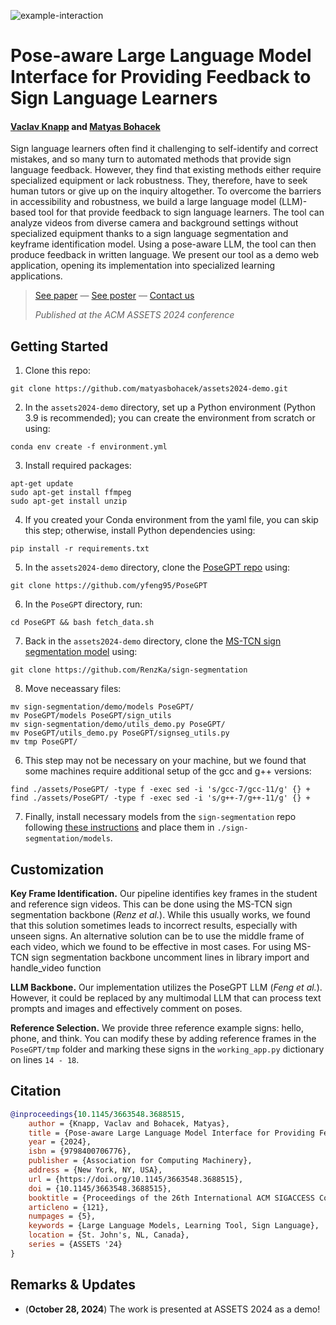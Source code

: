 ![example-interaction](https://github.com/user-attachments/assets/638656a5-3091-48bc-b813-fe63ecbf57aa)

# Pose-aware Large Language Model Interface for Providing Feedback to Sign Language Learners

#### [Vaclav Knapp](https://www.linkedin.com/in/václav-knapp-7696b624a/) and [Matyas Bohacek](https://www.matyasbohacek.com)

Sign language learners often find it challenging to self-identify and correct mistakes, and so many turn to automated methods that provide sign language feedback. However, they find that existing methods either require specialized equipment or lack robustness. They, therefore, have to seek human tutors or give up on the inquiry altogether. To overcome the barriers in accessibility and robustness, we build a large language model (LLM)-based tool for that provide feedback to sign language learners. The tool can analyze videos from diverse camera and background settings without specialized equipment thanks to a sign language segmentation and keyframe identification model. Using a pose-aware LLM, the tool can then produce feedback in written language. We present our tool as a demo web application, opening its implementation into specialized learning applications.

> [See paper](https://dl.acm.org/doi/10.1145/3663548.3688515) — [See poster](https://drive.google.com/file/d/1q_FDSQAKZaTo-UXtpDYD4ZwHZcESgT8w/view?usp=sharing) — [Contact us](mailto:maty-at-stanford-dot-edu)
> 
> _Published at the ACM ASSETS 2024 conference_

## Getting Started

1. Clone this repo:

```shell
git clone https://github.com/matyasbohacek/assets2024-demo.git
```

2. In the `assets2024-demo` directory, set up a Python environment (Python 3.9 is recommended); you can create the environment from scratch or using:

```shell
conda env create -f environment.yml
```

3. Install required packages:

```shell
apt-get update 
sudo apt-get install ffmpeg
sudo apt-get install unzip
```

4. If you created your Conda environment from the yaml file, you can skip this step; otherwise, install Python dependencies using:

```shell
pip install -r requirements.txt
```

5. In the `assets2024-demo` directory, clone the [PoseGPT repo](https://github.com/yfeng95/PoseGP) using:

```shell
git clone https://github.com/yfeng95/PoseGPT
```

6. In the `PoseGPT` directory, run:

```shell
cd PoseGPT && bash fetch_data.sh
```

7. Back in the `assets2024-demo` directory, clone the [MS-TCN sign segmentation model](https://github.com/RenzKa/sign-segmentation) using:

```shell
git clone https://github.com/RenzKa/sign-segmentation
```

8. Move neceassary files:

```shell
mv sign-segmentation/demo/models PoseGPT/
mv PoseGPT/models PoseGPT/sign_utils
mv sign-segmentation/demo/utils_demo.py PoseGPT/
mv PoseGPT/utils_demo.py PoseGPT/signseg_utils.py
mv tmp PoseGPT/
```

6. This step may not be necessary on your machine, but we found that some machines require additional setup of the gcc and g++ versions:

```shell
find ./assets/PoseGPT/ -type f -exec sed -i 's/gcc-7/gcc-11/g' {} +
find ./assets/PoseGPT/ -type f -exec sed -i 's/g++-7/g++-11/g' {} +
```

7. Finally, install necessary models from the `sign-segmentation` repo following [these instructions](https://github.com/RenzKa/sign-segmentation?tab=readme-ov-file#data-and-models) and place them in `./sign-segmentation/models`.

## Customization

**Key Frame Identification.** Our pipeline identifies key frames in the student and reference sign videos. This can be done using the MS-TCN sign segmentation backbone (*Renz et al.*). While this usually works, we found that this solution sometimes leads to incorrect results, especially with unseen signs. An alternative solution can be to use the middle frame of each video, which we found to be effective in most cases. For using MS-TCN sign segmentation backbone uncomment lines in library import and handle_video function

**LLM Backbone.** Our implementation utilizes the PoseGPT LLM (*Feng et al.*). However, it could be replaced by any multimodal LLM that can process text prompts and images and effectively comment on poses.

**Reference Selection.** We provide three reference example signs: hello, phone, and think. You can modify these by adding reference frames in the `PoseGPT/tmp` folder and marking these signs in the `working_app.py` dictionary on lines `14 - 18`.

## Citation

```bibtex
@inproceedings{10.1145/3663548.3688515,
    author = {Knapp, Vaclav and Bohacek, Matyas},
    title = {Pose-aware Large Language Model Interface for Providing Feedback to Sign Language Learners},
    year = {2024},
    isbn = {9798400706776},
    publisher = {Association for Computing Machinery},
    address = {New York, NY, USA},
    url = {https://doi.org/10.1145/3663548.3688515},
    doi = {10.1145/3663548.3688515},
    booktitle = {Proceedings of the 26th International ACM SIGACCESS Conference on Computers and Accessibility},
    articleno = {121},
    numpages = {5},
    keywords = {Large Language Models, Learning Tool, Sign Language},
    location = {St. John's, NL, Canada},
    series = {ASSETS '24}
}
```

## Remarks & Updates

- (**October 28, 2024**) The work is presented at ASSETS 2024 as a demo!
